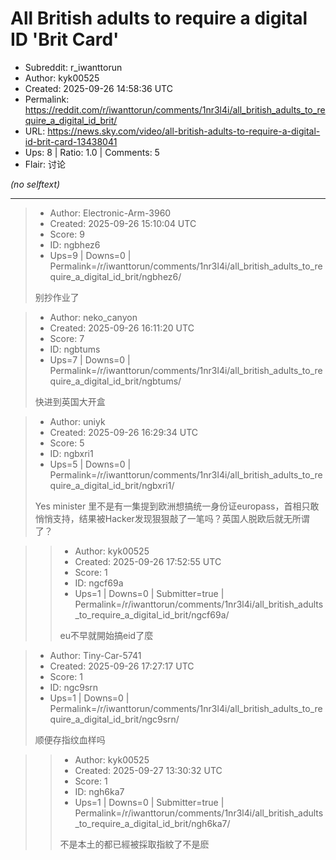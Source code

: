 # All British adults to require a digital ID 'Brit Card'

- Subreddit: r_iwanttorun
- Author: kyk00525
- Created: 2025-09-26 14:58:36 UTC
- Permalink: https://reddit.com/r/iwanttorun/comments/1nr3l4i/all_british_adults_to_require_a_digital_id_brit/
- URL: https://news.sky.com/video/all-british-adults-to-require-a-digital-id-brit-card-13438041
- Ups: 8 | Ratio: 1.0 | Comments: 5
- Flair: 讨论

_(no selftext)_

---

> - Author: Electronic-Arm-3960
> - Created: 2025-09-26 15:10:04 UTC
> - Score: 9
> - ID: ngbhez6
> - Ups=9 | Downs=0 | Permalink=/r/iwanttorun/comments/1nr3l4i/all_british_adults_to_require_a_digital_id_brit/ngbhez6/
>
> 别抄作业了

> - Author: neko_canyon
> - Created: 2025-09-26 16:11:20 UTC
> - Score: 7
> - ID: ngbtums
> - Ups=7 | Downs=0 | Permalink=/r/iwanttorun/comments/1nr3l4i/all_british_adults_to_require_a_digital_id_brit/ngbtums/
>
> 快进到英国大开盒

> - Author: uniyk
> - Created: 2025-09-26 16:29:34 UTC
> - Score: 5
> - ID: ngbxri1
> - Ups=5 | Downs=0 | Permalink=/r/iwanttorun/comments/1nr3l4i/all_british_adults_to_require_a_digital_id_brit/ngbxri1/
>
> Yes minister 里不是有一集提到欧洲想搞统一身份证europass，首相只敢悄悄支持，结果被Hacker发现狠狠敲了一笔吗？英国人脱欧后就无所谓了？

>> - Author: kyk00525
>> - Created: 2025-09-26 17:52:55 UTC
>> - Score: 1
>> - ID: ngcf69a
>> - Ups=1 | Downs=0 | Submitter=true | Permalink=/r/iwanttorun/comments/1nr3l4i/all_british_adults_to_require_a_digital_id_brit/ngcf69a/
>>
>> eu不早就開始搞eid了麼

> - Author: Tiny-Car-5741
> - Created: 2025-09-26 17:27:17 UTC
> - Score: 1
> - ID: ngc9srn
> - Ups=1 | Downs=0 | Permalink=/r/iwanttorun/comments/1nr3l4i/all_british_adults_to_require_a_digital_id_brit/ngc9srn/
>
> 顺便存指纹血样吗

>> - Author: kyk00525
>> - Created: 2025-09-27 13:30:32 UTC
>> - Score: 1
>> - ID: ngh6ka7
>> - Ups=1 | Downs=0 | Submitter=true | Permalink=/r/iwanttorun/comments/1nr3l4i/all_british_adults_to_require_a_digital_id_brit/ngh6ka7/
>>
>> 不是本土的都已經被採取指紋了不是麽
